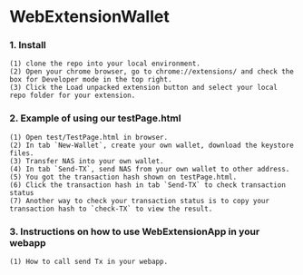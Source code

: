 # WebExtensionWallet

### 1. Install
```
(1) clone the repo into your local environment.
(2) Open your chrome browser, go to chrome://extensions/ and check the box for Developer mode in the top right.
(3) Click the Load unpacked extension button and select your local repo folder for your extension.
```

### 2. Example of using our testPage.html
```
(1) Open test/TestPage.html in browser.
(2) In tab `New-Wallet`, create your own wallet, download the keystore files.
(3) Transfer NAS into your own wallet.
(4) In tab `Send-TX`, send NAS from your own wallet to other address.
(5) You got the transaction hash shown on testPage.html.
(6) Click the transaction hash in tab `Send-TX` to check transaction status
(7) Another way to check your transaction status is to copy your transaction hash to `check-TX` to view the result.
```

### 3. Instructions on how to use WebExtensionApp in your webapp
```
(1) How to call send Tx in your webapp.

```


